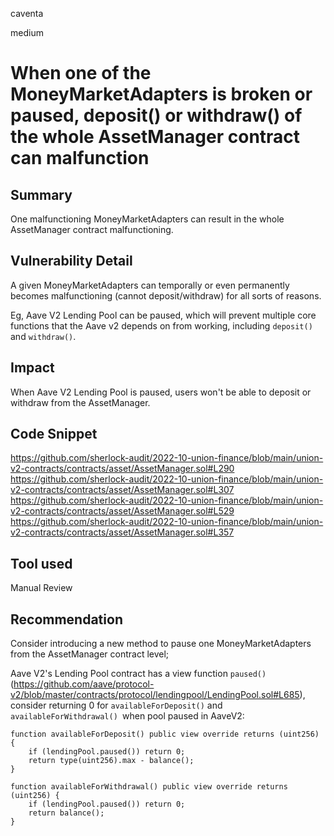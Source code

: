 caventa

medium

# When one of the MoneyMarketAdapters is broken or paused, deposit() or withdraw() of the whole AssetManager contract can malfunction

## Summary
One malfunctioning MoneyMarketAdapters can result in the whole AssetManager contract malfunctioning.

## Vulnerability Detail
A given MoneyMarketAdapters can temporally or even permanently becomes malfunctioning (cannot deposit/withdraw) for all sorts of reasons.

Eg, Aave V2 Lending Pool can be paused, which will prevent multiple core functions that the Aave v2 depends on from working, including `deposit()` and `withdraw()`.

## Impact
When Aave V2 Lending Pool is paused, users won't be able to deposit or withdraw from the AssetManager.

## Code Snippet
https://github.com/sherlock-audit/2022-10-union-finance/blob/main/union-v2-contracts/contracts/asset/AssetManager.sol#L290
https://github.com/sherlock-audit/2022-10-union-finance/blob/main/union-v2-contracts/contracts/asset/AssetManager.sol#L307
https://github.com/sherlock-audit/2022-10-union-finance/blob/main/union-v2-contracts/contracts/asset/AssetManager.sol#L529
https://github.com/sherlock-audit/2022-10-union-finance/blob/main/union-v2-contracts/contracts/asset/AssetManager.sol#L357

## Tool used
Manual Review

## Recommendation
Consider introducing a new method to pause one MoneyMarketAdapters from the AssetManager contract level;

Aave V2's Lending Pool contract has a view function `paused()`(https://github.com/aave/protocol-v2/blob/master/contracts/protocol/lendingpool/LendingPool.sol#L685), consider returning 0 for `availableForDeposit()` and `availableForWithdrawal() `when pool paused in AaveV2:

```solidity
function availableForDeposit() public view override returns (uint256) {
    if (lendingPool.paused()) return 0;
    return type(uint256).max - balance();
}

function availableForWithdrawal() public view override returns (uint256) {
    if (lendingPool.paused()) return 0;
    return balance();
}


```